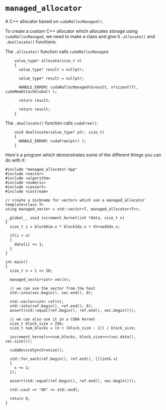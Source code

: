 # `managed_allocator`

A C++ allocator based on `cudaMallocManaged()`.

To create a custom C++ allocator which allocates storage using `cudaMallocManaged`, we need to make a class and give it `.allocate()` and `.deallocate()` functions:

The `.allocate()` function calls `cudaMallocManaged`:

```
    value_type* allocate(size_t n)
    {
      value_type* result = nullptr;
  
      value_type* result = nullptr;

      HANDLE_ERROR( cudaMallocManaged(&result, n*sizeof(T), cudaMemAttachGlobal) );

      return result;
  
      return result;
    }
```

The `.deallocate()` function calls `cudaFree()`:

```
    void deallocate(value_type* ptr, size_t)
    {
      HANDLE_ERROR( cudaFree(ptr) );
    }
```

Here's a program which demonstrates some of the different things you can do with it:

```
#include "managed_allocator.hpp"
#include <vector>
#include <algorithm>
#include <numeric>
#include <cassert>
#include <iostream>

// create a nickname for vectors which use a managed_allocator
template<class T>
using managed_vector = std::vector<T, managed_allocator<T>>;

__global__ void increment_kernel(int *data, size_t n)
{
  size_t i = blockDim.x * blockIdx.x + threadIdx.x;

  if(i < n)
  {
    data[i] += 1;
  }
}

int main()
{
  size_t n = 1 << 20;

  managed_vector<int> vec(n);

  // we can use the vector from the host
  std::iota(vec.begin(), vec.end(), 0);

  std::vector<int> ref(n);
  std::iota(ref.begin(), ref.end(), 0);
  assert(std::equal(ref.begin(), ref.end(), vec.begin()));

  // we can also use it in a CUDA kernel
  size_t block_size = 256;
  size_t num_blocks = (n + (block_size - 1)) / block_size;

  increment_kernel<<<num_blocks, block_size>>>(vec.data(), vec.size());

  cudaDeviceSynchronize();

  std::for_each(ref.begin(), ref.end(), [](int& x)
  {
    x += 1;
  });

  assert(std::equal(ref.begin(), ref.end(), vec.begin()));

  std::cout << "OK" << std::endl;

  return 0;
}
```
